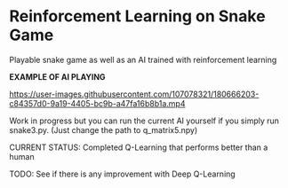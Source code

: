 # Reinforcement Learning on Snake Game
Playable snake game as well as an AI trained with reinforcement learning

**EXAMPLE OF AI PLAYING**

https://user-images.githubusercontent.com/107078321/180666203-c84357d0-9a19-4405-bc9b-a47fa16b8b1a.mp4



Work in progress but you can run the current AI yourself if you simply run snake3.py. (Just change the path to q_matrix5.npy)


CURRENT STATUS: Completed Q-Learning that performs better than a human


TODO: See if there is any improvement with Deep Q-Learning

